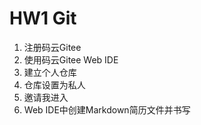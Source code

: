 # HW1 Git

1. 注册码云Gitee
2. 使用码云Gitee Web IDE
3. 建立个人仓库
4. 仓库设置为私人
5. 邀请我进入
6. Web IDE中创建Markdown简历文件并书写

